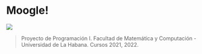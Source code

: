 # Moogle!

![](moogle.png)

> Proyecto de Programación I.
> Facultad de Matemática y Computación - Universidad de La Habana.
> Cursos 2021, 2022.
